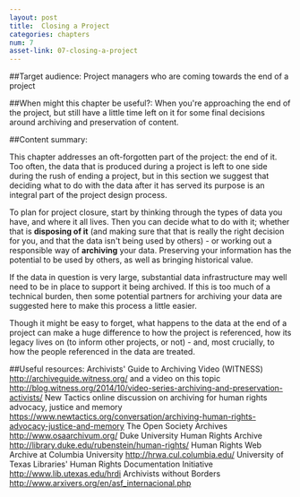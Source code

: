 ```yaml
---
layout: post
title:  Closing a Project
categories: chapters
num: 7
asset-link: 07-closing-a-project
---
```


##<span id="target-audience">Target audience</span>:
Project managers who are coming towards the end of a project 

##<span id="useful">When might this chapter be useful?</span>:
When you're approaching the end of the project, but still have a little time left on it for some final decisions around archiving and preservation of content. 

##<span id="content-summary">Content summary</span>:

This chapter addresses an oft-forgotten part of the project: the end of it. Too often, the data that is produced during a project is left to one side during the rush of ending a project, but in this section we suggest that deciding what to do with the data after it has served its purpose is an integral part of the project design process. 

To plan for project closure, start by thinking through the types of data you have, and where it all lives. Then you can decide what to do with it; whether that is **disposing of it** (and making sure that that is really the right decision for you, and that the data isn't being used by others) - or working out a responsible way of **archiving** your data. Preserving your information has the potential to be used by others, as well as bringing historical value.

If the data in question is very large, substantial data infrastructure may well need to be in place to support it being archived. If this is too much of a technical burden, then some potential partners for archiving your data are suggested here to make this process a little easier. 

Though it might be easy to forget, what happens to the data at the end of a project can make a huge difference to how the project is referenced, how its legacy lives on (to inform other projects, or not) - and, most crucially, to how the people referenced in the data are treated.

##<span id="useful-resources">Useful resources</span>:
Archivists' Guide to Archiving Video (WITNESS) http://archiveguide.witness.org/ and a video on this topic http://blog.witness.org/2014/10/video-series-archiving-and-preservation-activists/
New Tactics online discussion on archiving for human rights advocacy, justice and memory https://www.newtactics.org/conversation/archiving-human-rights-advocacy-justice-and-memory
The Open Society Archives http://www.osaarchivum.org/
Duke University Human Rights Archive http://library.duke.edu/rubenstein/human-rights/
Human Rights Web Archive at Columbia University http://hrwa.cul.columbia.edu/
University of Texas Libraries' Human Rights Documentation Initiative http://www.lib.utexas.edu/hrdi
Archivists without Borders http://www.arxivers.org/en/asf_internacional.php
